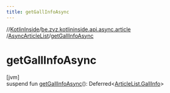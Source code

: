 ```yaml
---
title: getGallInfoAsync
---
```

//[KotlinInside](../../../index.html)/[be.zvz.kotlininside.api.async.article](../index.html)
/[AsyncArticleList](index.html)/[getGallInfoAsync](get-gall-info-async.html)

# getGallInfoAsync

[jvm]\
suspend fun [getGallInfoAsync](get-gall-info-async.html)():
Deferred&lt;[ArticleList.GallInfo](../../be.zvz.kotlininside.api.article/-article-list/-gall-info/index.html)&gt;




